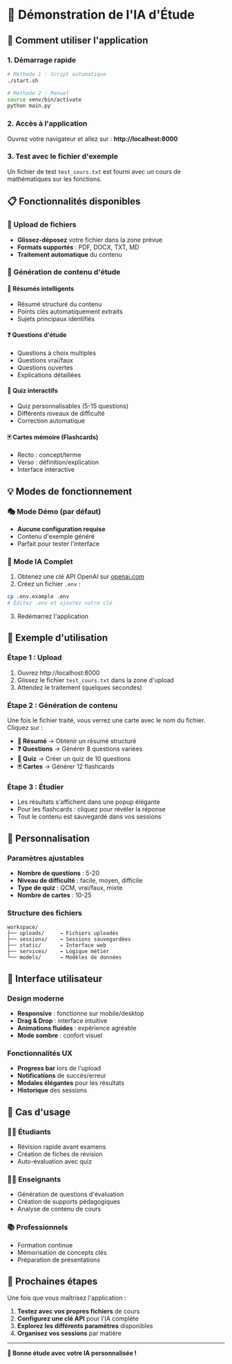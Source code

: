 # 🎯 Démonstration de l'IA d'Étude

## 🚀 Comment utiliser l'application

### 1. Démarrage rapide
```bash
# Méthode 1 : Script automatique
./start.sh

# Méthode 2 : Manuel
source venv/bin/activate
python main.py
```

### 2. Accès à l'application
Ouvrez votre navigateur et allez sur : **http://localhost:8000**

### 3. Test avec le fichier d'exemple
Un fichier de test `test_cours.txt` est fourni avec un cours de mathématiques sur les fonctions.

## 📋 Fonctionnalités disponibles

### 📁 Upload de fichiers
- **Glissez-déposez** votre fichier dans la zone prévue
- **Formats supportés** : PDF, DOCX, TXT, MD
- **Traitement automatique** du contenu

### 🎯 Génération de contenu d'étude

#### 📄 Résumés intelligents
- Résumé structuré du contenu
- Points clés automatiquement extraits
- Sujets principaux identifiés

#### ❓ Questions d'étude
- Questions à choix multiples
- Questions vrai/faux
- Questions ouvertes
- Explications détaillées

#### 🎲 Quiz interactifs
- Quiz personnalisables (5-15 questions)
- Différents niveaux de difficulté
- Correction automatique

#### 🃏 Cartes mémoire (Flashcards)
- Recto : concept/terme
- Verso : définition/explication
- Interface interactive

## 💡 Modes de fonctionnement

### 🎭 Mode Démo (par défaut)
- **Aucune configuration requise**
- Contenu d'exemple généré
- Parfait pour tester l'interface

### 🤖 Mode IA Complet
1. Obtenez une clé API OpenAI sur [openai.com](https://openai.com)
2. Créez un fichier `.env` :
```bash
cp .env.example .env
# Éditez .env et ajoutez votre clé
```
3. Redémarrez l'application

## 🎪 Exemple d'utilisation

### Étape 1 : Upload
1. Ouvrez http://localhost:8000
2. Glissez le fichier `test_cours.txt` dans la zone d'upload
3. Attendez le traitement (quelques secondes)

### Étape 2 : Génération de contenu
Une fois le fichier traité, vous verrez une carte avec le nom du fichier.
Cliquez sur :

- **📄 Résumé** → Obtenir un résumé structuré
- **❓ Questions** → Générer 8 questions variées  
- **🎯 Quiz** → Créer un quiz de 10 questions
- **🃏 Cartes** → Générer 12 flashcards

### Étape 3 : Étudier
- Les résultats s'affichent dans une popup élégante
- Pour les flashcards : cliquez pour révéler la réponse
- Tout le contenu est sauvegardé dans vos sessions

## 🔧 Personnalisation

### Paramètres ajustables
- **Nombre de questions** : 5-20
- **Niveau de difficulté** : facile, moyen, difficile  
- **Type de quiz** : QCM, vrai/faux, mixte
- **Nombre de cartes** : 10-25

### Structure des fichiers
```
workspace/
├── uploads/     → Fichiers uploadés
├── sessions/    → Sessions sauvegardées  
├── static/      → Interface web
├── services/    → Logique métier
└── models/      → Modèles de données
```

## 🎨 Interface utilisateur

### Design moderne
- **Responsive** : fonctionne sur mobile/desktop
- **Drag & Drop** : interface intuitive
- **Animations fluides** : expérience agréable
- **Mode sombre** : confort visuel

### Fonctionnalités UX
- **Progress bar** lors de l'upload
- **Notifications** de succès/erreur
- **Modales élégantes** pour les résultats
- **Historique** des sessions

## 🚀 Cas d'usage

### 👨‍🎓 Étudiants
- Révision rapide avant examens
- Création de fiches de révision
- Auto-évaluation avec quiz

### 👩‍🏫 Enseignants  
- Génération de questions d'évaluation
- Création de supports pédagogiques
- Analyse de contenu de cours

### 📚 Professionnels
- Formation continue
- Mémorisation de concepts clés
- Préparation de présentations

## 🎯 Prochaines étapes

Une fois que vous maîtrisez l'application :

1. **Testez avec vos propres fichiers** de cours
2. **Configurez une clé API** pour l'IA complète
3. **Explorez les différents paramètres** disponibles
4. **Organisez vos sessions** par matière

---

**🎉 Bonne étude avec votre IA personnalisée !**